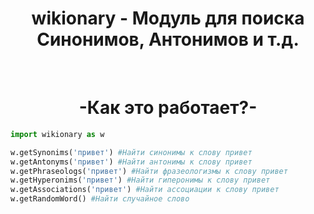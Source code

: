 <h1 align="center">wikionary - Модуль для поиска Синонимов, Антонимов и т.д.</h1>

<br>

<h1 align="center"> -Как это работает?- </h1>

```python
import wikionary as w

w.getSynonims('привет') #Найти синонимы к слову привет
w.getAntonyms('привет') #Найти антонимы к слову привет
w.getPhraseologs('привет') #Найти фразеологизмы к слову привет
w.getHyperonims('привет') #Найти гиперонимы к слову привет
w.getAssociations('привет') #Найти ассоциации к слову привет
w.getRandomWord() #Найти случайное слово
```